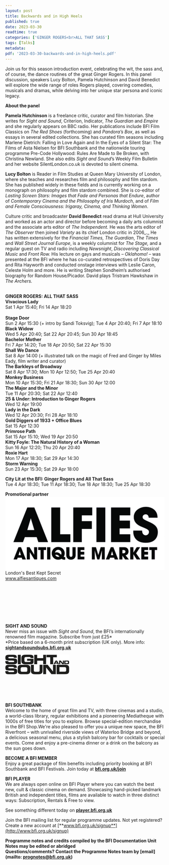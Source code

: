 ```yaml
---
layout: post
title: Backwards and in High Heels
published: true
date: 2023-03-30
readtime: true
categories: ['GINGER ROGERS<br>ALL THAT SASS']
tags: [Talks]
metadata: 
pdf: '2023-03-30-backwards-and-in-high-heels.pdf'
---
```


Join us for this season introduction event, celebrating the wit, the sass and, of course, the dance routines of the great Ginger Rogers. In this panel discussion, speakers Lucy Bolton, Pamela Hutchinson and David Benedict will explore the wide range of roles Rogers played, covering comedies, musicals and dramas, while delving into her unique star persona and iconic legacy.

**About the panel**

**Pamela Hutchinson** is a freelance critic, curator and film historian.  She writes for _Sight and Sound_, Criterion, Indicator, _The Guardian_ and _Empire_ and she regularly appears on BBC radio. Her publications include BFI Film Classics on _The Red Shoes_ (forthcoming) and _Pandora’s Box_, as well as essays in several edited collections. She has curated film seasons including Marlene Dietrich: Falling in Love Again and In the Eyes of a Silent Star: The Films of Asta Nielsen for BFI Southbank and the nationwide touring programme Pre-Code Hollywood: Rules Are Made to Be Broken, with Christina Newland. She also edits _Sight and Sound_’s Weekly Film Bulletin and her website SilentLondon.co.uk is devoted to silent cinema.

**Lucy Bolton** is Reader in Film Studies at Queen Mary University of London, where she teaches and researches film and philosophy and film stardom.  She has published widely in these fields and is currently working on a monograph on philosophy and film stardom combined. She is co-editor of _Lasting Screen Stars: Images that Fade and Personas that Endure_, author of _Contemporary Cinema and the Philosophy of Iris Murdoch_, and of _Film and Female Consciousness: Irigaray, Cinema, and Thinking Women_.

Culture critic and broadcaster **David Benedict** read drama at Hull University and worked as an actor and director before becoming a daily arts columnist and the associate arts editor of _The Independent._ He was the arts editor of  _The Observer_ then joined _Variety_ as its chief London critic in 2006_._ He has written extensively for the _Financial Times, The Guardian_, _The Times_ and _Wall Street Journal Europe_, is a weekly columnist for _The Stage,_ and  a regular guest on TV and radio including _Newsnight_, _Discovering Classical Music_ and _Front Row._ His lecture on gays and musicals – _Oklahomo! –_ was presented at the BFI where he has co-curated retrospectives of Doris Day and Rita Hayworth and conducted onstage interviews with Leslie Caron, Celeste Holm and more. He is writing Stephen Sondheim’s authorised biography for Random House/Picador. David plays Tristram Hawkshaw in _The Archers._
<br><br>

**GINGER ROGERS: ALL THAT SASS**<br>
**Vivacious Lady**<br>
Sat 1 Apr 15:40; Fri 14 Apr 18:20<br>  
**Stage Door**<br>
Sun 2 Apr 15:30 (+ intro by Sandi Toksvig);  Tue 4 Apr 20:40; Fri 7 Apr 18:10<br>
**Black Widow**<br>
Wed 5 Apr 20:40; Sat 22 Apr 20:45; Sun 30 Apr 18:45<br>
**Bachelor Mother**<br>
Fri 7 Apr 14:20; Tue 18 Apr 20:50; Sat 22 Apr 15:30<br>
**Shall We Dance**<br>
Sat 8 Apr 14:00 (+ illustrated talk on the magic of Fred and Ginger by Miles Eady, film writer and curator)<br>
**The Barkleys of Broadway**<br>
Sat 8 Apr 17:30; Mon 10 Apr 12:50; Tue 25 Apr 20:40<br>
**Monkey Business**<br>
Mon 10 Apr 15:30; Fri 21 Apr 18:30; Sun 30 Apr 12:00<br>
**The Major and the Minor**<br>
Tue 11 Apr 20:30; Sat 22 Apr 12:40<br>
**25 & Under: Introduction to Ginger Rogers**<br>
Wed 12 Apr 19:00<br>
**Lady in the Dark**<br>
Wed 12 Apr 20:30; Fri 28 Apr 18:10<br>
**Gold Diggers of 1933 + Office Blues**<br>
Sat 15 Apr 12:30<br>
**Primrose Path**<br>
Sat 15 Apr 15:10; Wed 19 Apr 20:50<br>
**Kitty Foyle: The Natural History of a Woman**<br>
Sun 16 Apr 12:20; Thu 20 Apr 20:40<br>
**Roxie Hart**<br>
Mon 17 Apr 18:30; Sat 29 Apr 14:30<br>
**Storm Warning**<br>
Sun 23 Apr 15:30; Sat 29 Apr 18:00<br>

**City Lit at the BFI: Ginger Rogers and All That Sass**<br>
Tue 4 Apr 18:30; Tue 11 Apr 18:30; Tue 18 Apr 18:30; Tue 25 Apr 18:30<br>

**Promotional partner**
<img style="float: left;" src="/img/aflies-antique-market-01.jpeg"><br><br><br><br>
London's Best Kept Secret<br>
www.alfiesantiques.com
<br><br><br><br><br><br><br><br>

**SIGHT AND SOUND**<br>
Never miss an issue with _Sight and Sound_, the BFI’s internationally renowned film magazine. Subscribe from just £25*<br>
*Price based on a 6-month print subscription (UK only). More info: [**sightandsoundsubs.bfi.org.uk**](https://sightandsoundsubs.bfi.org.uk/subscribe)

<img style="float: left;" src="/img/sight-and-sound.jpg" width="40%" height="40%"><br><br><br><br><br><br><br><br>

**BFI SOUTHBANK**  
Welcome to the home of great film and TV, with three cinemas and a studio, a world-class library, regular exhibitions and a pioneering Mediatheque with 1000s of free titles for you to explore. Browse special-edition merchandise in the BFI Shop.We&#39;re also pleased to offer you a unique new space, the BFI Riverfront – with unrivalled riverside views of Waterloo Bridge and beyond, a delicious seasonal menu, plus a stylish balcony bar for cocktails or special events. Come and enjoy a pre-cinema dinner or a drink on the balcony as the sun goes down.  

**BECOME A BFI MEMBER**  
Enjoy a great package of film benefits including priority booking at BFI Southbank and BFI Festivals. Join today at [**bfi.org.uk/join**](http://www.bfi.org.uk/join)  

**BFI PLAYER**  
 We are always open online on BFI Player where you can watch the best new, cult &amp; classic cinema on demand. Showcasing hand-picked landmark British and independent titles, films are available to watch in three distinct ways: Subscription, Rentals &amp; Free to view.  

See something different today on [**player.bfi.org.uk**](https://player.bfi.org.uk)  

Join the BFI mailing list for regular programme updates. Not yet registered? Create a new account at [**www.bfi.org.uk/signup**](http://www.bfi.org.uk/signup)

**Programme notes and credits compiled by the BFI Documentation Unit  
Notes may be edited or abridged  
Questions/comments? Contact the Programme Notes team by [email](mailto: prognotes@bfi.org.uk)**

<!--stackedit_data:
eyJoaXN0b3J5IjpbLTIwNzE4ODA4NDNdfQ==
-->
